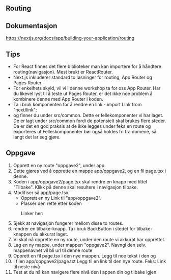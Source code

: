 ## Routing

## Dokumentasjon
https://nextjs.org/docs/app/building-your-application/routing

## Tips
 - For React finnes det flere biblioteker man kan importere for å håndtere routing(navigasjon).
   Mest brukt er ReactRouter. 
 - Next.js inkluderer standard to løsninger for routing, App Router og Pages Router.
 - For enkelhets skyld, vil vi i denne workshop ta for oss App Router. Har du likevel lyst til å teste ut Pages Router, 
   er det ikke noe problem å kombinere denne med App Router i koden. 
 - Ta i bruk komponenten <Link> for å rendre en link - import Link from "next/link";
 - <LinksContainer> og <BackButton> finner du under src/common. Dette er fellekomponenter vi har laget.
   De er lagt under src/common fordi de potensielt skal brukes flere steder. Da er det en god praksis at de ikke legges 
   under feks en route og exporteres ut.Felleskomponenter bør også holdes fri fra domene, så langt det lar seg gjøre. 

## Oppgave
1. Opprett en ny route "oppgave2", under app. 
2. Dette gjøres ved å opprette en mappe app/oppgave2, og en fil page.tsx i denne.
3. Koden i app/oppgave2/page.tsx skal rendre en knapp med tittel "Tilbake". Klikk på denne skal resultere i navigasjon tilbake.
4. Modifiser så app/page.tsx. 
   - Opprett en ny Link til "app/oppgave2". 
   - Plasser den rette etter koden <p>Linker her: </p>
5. Sjekk at navigasjon fungerer mellom disse to routes. 
6. <BackButton> rendrer en tilbake-knapp. Ta i bruk BackButton i stedet for tilbake-knappen du akkurat laget.
7. Vi skal nå opprette en ny route, under den route vi akkurat har opprettet. 
8. Lag en ny mappe, under mappen "oppgave2". Navngi den selv. mappenavnet vil bli url til denne route
9. Opprett en fil page.tsx i den nye mappen. Legg til noe tekst i den og <BackButton/>
10. I filen app/oppgave2/page.txt Legg til en link til den nye route. Feks:  <Link href="/oppgave2/nesteNivaa">Link til neste nivå</Link>
11. Test at du nå kan navigere flere nivå den i appen din og tilbake igjen. 